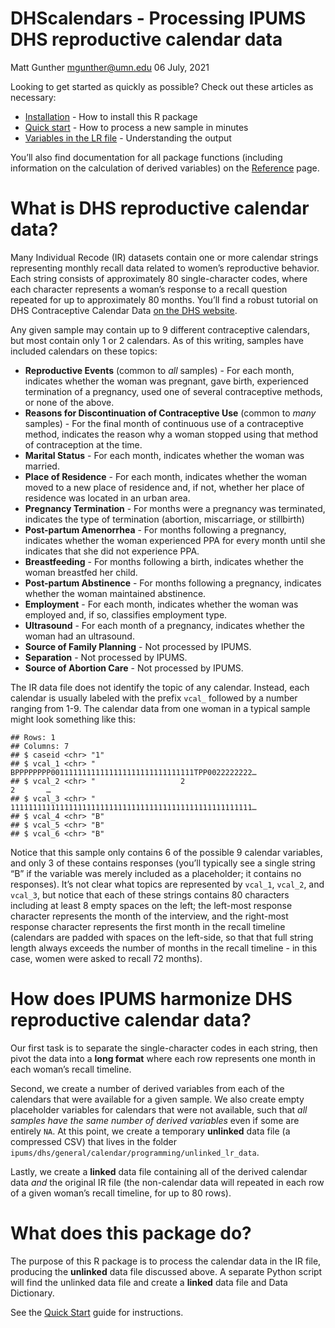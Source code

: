 DHScalendars - Processing IPUMS DHS reproductive calendar data
================
Matt Gunther <mgunther@umn.edu>
06 July, 2021

<!-- README.md is generated from README.Rmd. Please edit that file -->

Looking to get started as quickly as possible? Check out these articles
as necessary:

-   [Installation](./articles/Installation.html) - How to install this R
    package
-   [Quick start](./articles/Quick-Start.html) - How to process a new
    sample in minutes
-   [Variables in the LR file](./articles/Variables-in-LR-File.html) -
    Understanding the output

You’ll also find documentation for all package functions (including
information on the calculation of derived variables) on the
[Reference](./reference/index.html) page.

# What is DHS reproductive calendar data?

Many Individual Recode (IR) datasets contain one or more calendar
strings representing monthly recall data related to women’s reproductive
behavior. Each string consists of approximately 80 single-character
codes, where each character represents a woman’s response to a recall
question repeated for up to approximately 80 months. You’ll find a
robust tutorial on DHS Contraceptive Calendar Data [on the DHS
website](https://www.dhsprogram.com/data/calendar-tutorial/).

Any given sample may contain up to 9 different contraceptive calendars,
but most contain only 1 or 2 calendars. As of this writing, samples have
included calendars on these topics:

-   **Reproductive Events** (common to *all* samples) - For each month,
    indicates whether the woman was pregnant, gave birth, experienced
    termination of a pregnancy, used one of several contraceptive
    methods, or none of the above.
-   **Reasons for Discontinuation of Contraceptive Use** (common to
    *many* samples) - For the final month of continuous use of a
    contraceptive method, indicates the reason why a woman stopped using
    that method of contraception at the time.
-   **Marital Status** - For each month, indicates whether the woman was
    married.
-   **Place of Residence** - For each month, indicates whether the woman
    moved to a new place of residence and, if not, whether her place of
    residence was located in an urban area.
-   **Pregnancy Termination** - For months were a pregnancy was
    terminated, indicates the type of termination (abortion,
    miscarriage, or stillbirth)
-   **Post-partum Amenorrhea** - For months following a pregnancy,
    indicates whether the woman experienced PPA for every month until
    she indicates that she did not experience PPA.
-   **Breastfeeding** - For months following a birth, indicates whether
    the woman breastfed her child.
-   **Post-partum Abstinence** - For months following a pregnancy,
    indicates whether the woman maintained abstinence.
-   **Employment** - For each month, indicates whether the woman was
    employed and, if so, classifies employment type.
-   **Ultrasound** - For each month of a pregnancy, indicates whether
    the woman had an ultrasound.
-   **Source of Family Planning** - Not processed by IPUMS.
-   **Separation** - Not processed by IPUMS.
-   **Source of Abortion Care** - Not processed by IPUMS.

The IR data file does not identify the topic of any calendar. Instead,
each calendar is usually labeled with the prefix `vcal_` followed by a
number ranging from 1-9. The calendar data from one woman in a typical
sample might look something like this:

    ## Rows: 1
    ## Columns: 7
    ## $ caseid <chr> "1"
    ## $ vcal_1 <chr> "        BPPPPPPPP00111111111111111111111111111111TPP0022222222…
    ## $ vcal_2 <chr> "                   2                                  2       …
    ## $ vcal_3 <chr> "        111111111111111111111111111111111111111111111111111111…
    ## $ vcal_4 <chr> "B"
    ## $ vcal_5 <chr> "B"
    ## $ vcal_6 <chr> "B"

Notice that this sample only contains 6 of the possible 9 calendar
variables, and only 3 of these contains responses (you’ll typically see
a single string “B” if the variable was merely included as a
placeholder; it contains no responses). It’s not clear what topics are
represented by `vcal_1`, `vcal_2`, and `vcal_3`, but notice that each of
these strings contains 80 characters including at least 8 empty spaces
on the left; the left-most response character represents the month of
the interview, and the right-most response character represents the
first month in the recall timeline (calendars are padded with spaces on
the left-side, so that that full string length always exceeds the number
of months in the recall timeline - in this case, women were asked to
recall 72 months).

# How does IPUMS harmonize DHS reproductive calendar data?

Our first task is to separate the single-character codes in each string,
then pivot the data into a **long format** where each row represents one
month in each woman’s recall timeline.

Second, we create a number of derived variables from each of the
calendars that were available for a given sample. We also create empty
placeholder variables for calendars that were not available, such that
*all samples have the same number of derived variables* even if some are
entirely `NA`. At this point, we create a temporary **unlinked** data
file (a compressed CSV) that lives in the folder
`ipums/dhs/general/calendar/programming/unlinked_lr_data`.

Lastly, we create a **linked** data file containing all of the derived
calendar data *and* the original IR file (the non-calendar data will
repeated in each row of a given woman’s recall timeline, for up to 80
rows).

# What does this package do?

The purpose of this R package is to process the calendar data in the IR
file, producing the **unlinked** data file discussed above. A separate
Python script will find the unlinked data file and create a **linked**
data file and Data Dictionary.

See the [Quick Start](./articles/Quick-Start.html) guide for
instructions.
